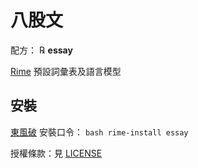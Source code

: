 # 八股文

配方： ℞ **essay**

[Rime](https://rime.im) 預設詞彙表及語言模型

## 安裝

[東風破](https://github.com/rime/plum) 安裝口令： `bash rime-install essay`

授權條款：見 [LICENSE](LICENSE)
